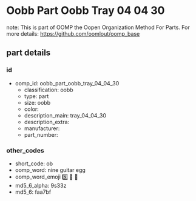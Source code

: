# Oobb Part Oobb Tray 04 04 30  

note: This is part of OOMP the Oopen Organization Method For Parts. For more details: https://github.com/oomlout/oomp_base

##  part details





### id
* oomp_id: oobb_part_oobb_tray_04_04_30
  * classification: oobb
  * type: part
  * size: oobb
  * color: 
  * description_main: tray_04_04_30
  * description_extra: 
  * manufacturer: 
  * part_number: 

### other_codes
* short_code: ob
* oomp_word: nine guitar egg
* oomp_word_emoji :nine: :guitar: :egg:
* md5_6_alpha: 9s33z
* md5_6: faa7bf